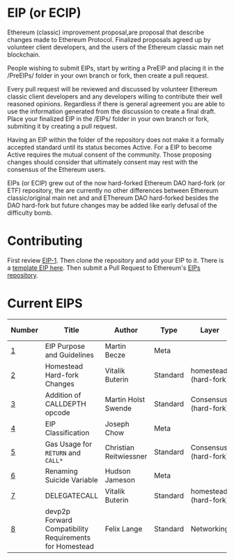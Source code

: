 # EIP (or ECIP) 
Ethereum (classic) improvement proposal,are proposal that describe changes made to Ethereum Protocol. Finalized proposals agreed up by volunteer client developers, and the users of the Ethereum classic main net blockchain.

People wishing to submit EIPs, start by writing a PreEIP and placing it in the /PreEIPs/ folder in your own branch or fork, then create a pull request. 

Every pull request will be reviewed and discussed by volunteer Ethereum classic client developers and any developers willing to contribute their well reasoned opinions. Regardless if there is general agreement you are able to use the information generated from the discussion to create a final draft. Place your finalized EIP in the /EIPs/ folder in your own branch or fork, submiting it by creating a pull request.

Having an EIP within the folder of the repository does not make it a formally accepted standard until its status becomes Active. For a EIP to become Active requires the mutual consent of the community. Those proposing changes should consider that ultimately consent may rest with the consensus of the Ethereum users.

EIPs (or ECIP) grew out of the now hard-forked Ethereum DAO hard-fork (or ETF) repository, the are currently no other differences between Ethereum classic/original main net and and EThereum DAO hard-forked besides the DAO hard-fork but future changes may be added like early defusal of the difficulty bomb. 

# Contributing
First review [EIP-1](EIPS/eip-1.mediawiki). Then clone the repository and add your EIP to it. There is a [template EIP here](eip-X.mediawiki). Then submit a Pull Request to Ethereum's [EIPs repository](https://github.com/ethereumproject/EIPs).

# Current EIPS
| Number        |Title         | Author | Type  | Layer        | Status / Discussion | 
| ------------- | ------------ | ------ | ----- | -------------| ------------------- |
| [1](EIPS/eip-1.mediawiki)    | EIP Purpose and Guidelines | Martin Becze | Meta | | Active |
| [2](EIPS/eip-2.mediawiki)    | Homestead Hard-fork Changes | Vitalik Buterin | Standard | homestead (hard-fork) | Accepted |
| [3](EIPS/eip-3.mediawiki)    | Addition of CALLDEPTH opcode | Martin Holst Swende | Standard | Consensus (hard-fork) | [Draft](https://github.com/ethereum/EIPs/issues/25) |
| [4](EIPS/eip-4.mediawiki)    | EIP Classification | Joseph Chow | Meta | | Draft |
| [5](EIPS/eip-5.md)    | Gas Usage for `RETURN` and `CALL*` | Christian Reitwiessner | Standard | Consensus (hard-fork) | [Draft](https://github.com/ethereum/EIPs/issues/8) |
| [6](EIPS/eip-6.md)    | Renaming Suicide Variable | Hudson Jameson | Meta |  | [Draft](https://github.com/ethereum/EIPs/pull/42) |
| [7](EIPS/eip-7.md)    | DELEGATECALL | Vitalik Buterin | Standard | homestead (hard-fork) | [Accepted](https://github.com/ethereum/EIPs/issues/23) |
| [8](EIPS/eip-8.md)    | devp2p Forward Compatibility Requirements for Homestead | Felix Lange | Standard | Networking | [Accepted](https://github.com/ethereum/EIPs/pull/49) |
